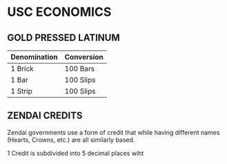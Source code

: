 # USC ECONOMICS

## GOLD PRESSED LATINUM

| Denomination | Conversion |
| -------- | -------   |
| 1 Brick  | 100 Bars  |
| 1 Bar    | 100 Slips |
| 1 Strip  | 100 Slips |

## ZENDAI CREDITS

Zendai governments use a form of credit that while having different names (Hearts, Crowns, etc.) are all similarly based.

1 Credit is subdivided into 5 decimal places wiht
